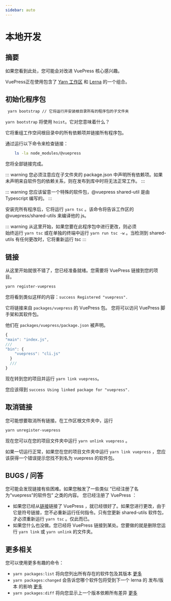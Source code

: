 ```yaml
---
sidebar: auto
---
```


# 本地开发

## 摘要

如果您看到此处，您可能会对改进 VuePress 核心感兴趣。

VuePress正在使用包含了 [Yarn 工作区](https://yarnpkg.com/zh-Hans/docs/workspaces/) 和 [Lerna](https://github.com/lerna/lerna) 的一个组合。

## 初始化程序包

```bash
 yarn bootstrap // 它将运行并安装根目录所有的程序包的子文件夹
```

`yarn bootstrap` 将使用 `hoist`。它对您意味着什么？

它将重组工作空间根目录中的所有依赖项并链接所有程序包。

通过运行以下命令来检查链接：

```bash
    ls -la node_modules/@vuepress
```

您将全部链接完成。

::: warning
您必须注意应在子文件夹的 package.json 中声明所有依赖项。如果未声明来自软件包的依赖关系，则在发布到库中时将无法正常工作。
:::

::: warning
您应该留意一个特殊的软件包，@vuepress shared-util 是由 Typescript 编写的。
:::

安装完所有程序后，它将运行 `yarn tsc` 。该命令将告诉工作区的 @vuepress/shared-utils 来编译他的 js。

::: warning
从这里开始，如果您要在此程序包中进行更改，则必须  
始终运行 `yarn tsc` 或在单独的终端中运行 `yarn run tsc -w` 。当检测到 shared-utils 有任何更改时，它将重新运行 tsc
:::

## 链接

从这里开始就很不错了，您已经准备就绪。您需要将 VuePress 链接到您的项目。

```bash
yarn register-vuepress
```

您将看到类似这样的内容：`success Registered "vuepress".`

它将链接来自 `packages/vuepress` 的 VuePress 包。 您将可以访问 VuePress 脚手架和其软件包。

他们在 `packages/vuepress/package.json` 被声明。

```js
{
"main": "index.js",
///
"bin": {
    "vuepress": "cli.js"
  }
  ///
}
```

现在转到您的项目并运行 `yarn link vuepress`。

您应该得到 `success Using linked package for "vuepress".`

## 取消链接

您可能想要取消所有链接。在工作区根文件夹中，运行

```bash
yarn unregister-vuepress
```

现在您可以在您的项目文件夹中运行 `yarn unlink vuepress` 。

如果一切运行正常，如果您在您的项目文件夹中运行 `yarn link vuepress` ，您应该获得一个错误提示您找不到名为 vuepress 的软件包。

## BUGS / 问答

您可能会发现链接有些困难。如果您触发了一些类似 “已经注册了名为“vuepress”的软件包” 之类的内容。
您已经注册了 VuePress ：

- 如果您已经从[链接](#链接)链接了 VuePress ，就已经很好了。如果您进行更改，由于它是符号链接，您不必重新运行任何指令。只有您更新 shared-utils 软件包，才必须重新运行 `yarn tsc` 。仅此而已。
- 如果您什么也没做。您已经将 VuePress 链接到某处。您要做的就是删除您运行 `yarn link` 或 `yarn unlink` 的文件夹。

## 更多相关

您可以使用更多有趣的命令：

- `yarn packages:list` 将向您列出所有存在的软件包及其版本 [更多](https://github.com/lerna/lerna/tree/master/commands/list#readme)
- `yarn packages:changed` 会告诉您哪个软件包将受到下一个 lerna 的 发布/版本 的影响 [更多](https://github.com/lerna/lerna/tree/master/commands/changed#readme)
- `yarn packages:diff` 将向您显示上一个版本依赖所有差异 [更多](https://github.com/lerna/lerna/tree/master/commands/diff#readme)
